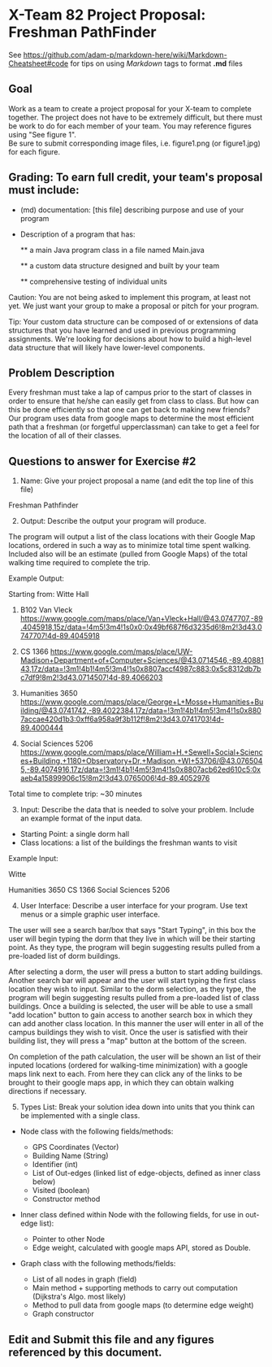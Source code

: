 # X-Team 82 Project Proposal: Freshman PathFinder

See https://github.com/adam-p/markdown-here/wiki/Markdown-Cheatsheet#code for tips on using *Markdown* tags to format __.md__ files

## Goal

Work as a team to create a project proposal for your X-team to complete together.
The project does not have to be extremely difficult,
but there must be work to do for each member of your team.
You may reference figures using "See figure 1".  
Be sure to submit corresponding image files, i.e. figure1.png (or figure1.jpg) for each figure.

## Grading: To earn full credit, your team's proposal must include:

* (md) documentation: [this file] describing purpose and use of your program

* Description of a program that has:

  ** a main Java program class in a file named Main.java
  
  ** a custom data structure designed and built by your team
  
  ** comprehensive testing of individual units
  
 Caution: You are not being asked to implement this program, at least not yet. 
 We just want your group to make a proposal or pitch for your program.
 
 Tip: Your custom data structure can be composed of or extensions of data structures that you have learned and used in previous programming assignments.  We're looking for decisions about how to build a high-level data structure that will likely have lower-level components.

## Problem Description

Every freshman must take a lap of campus prior to the start of classes in order to ensure that he/she can easily get from class to class. But how can this be done efficiently so that one can get back to making new friends? Our program uses data from google maps to determine the most efficient path that a freshman (or forgetful upperclassman) can take to get a feel for the location of all of their classes.

## Questions to answer for Exercise #2

1. Name: Give your project proposal a name (and edit the top line of this file)

Freshman Pathfinder

2. Output: Describe the output your program will produce.

The program will output a list of the class locations with their Google Map locations, ordered in such a way as to minimize total time spent walking. Included also will be an estimate (pulled from Google Maps) of the total walking time required to complete the trip.

Example Output:

Starting from: Witte Hall

1) B102 Van Vleck https://www.google.com/maps/place/Van+Vleck+Hall/@43.0747707,-89.4045918,15z/data=!4m5!3m4!1s0x0:0x49bf687f6d3235d6!8m2!3d43.0747707!4d-89.4045918

2) CS 1366
https://www.google.com/maps/place/UW-Madison+Department+of+Computer+Sciences/@43.0714546,-89.4088143,17z/data=!3m1!4b1!4m5!3m4!1s0x8807accf4987c883:0x5c8312db7bc7df9!8m2!3d43.0714507!4d-89.4066203

3) Humanities 3650
https://www.google.com/maps/place/George+L+Mosse+Humanities+Building/@43.0741742,-89.4022384,17z/data=!3m1!4b1!4m5!3m4!1s0x8807accae420d1b3:0xff6a958a9f3b112f!8m2!3d43.0741703!4d-89.4000444

4) Social Sciences 5206
https://www.google.com/maps/place/William+H.+Sewell+Social+Sciences+Building,+1180+Observatory+Dr,+Madison,+WI+53706/@43.0765045,-89.4074916,17z/data=!3m1!4b1!4m5!3m4!1s0x8807acb62ed610c5:0xaeb4a15899906c15!8m2!3d43.0765006!4d-89.4052976

Total time to complete trip: ~30 minutes

3. Input: Describe the data that is needed to solve your problem. Include an example format of the input data.

- Starting Point: a single dorm hall
- Class locations: a list of the buildings the freshman wants to visit

Example Input:

Witte

Humanities 3650
CS 1366
Social Sciences 5206

4. User Interface: Describe a user interface for your program.  Use text menus or a simple graphic user interface.

The user will see a search bar/box that says "Start Typing", in this box the user will begin typing the dorm that they live in which will be their starting point. As they type, the program will begin suggesting results pulled from a pre-loaded list of dorm buildings. 

After selecting a dorm, the user will press a button to start adding buildings. Another search bar will appear and the user will start typing the first class location they wish to input. Similar to the dorm selection, as they type, the program will begin suggesting results pulled from a pre-loaded list of class buildings. Once a building is selected, the user will be able to use a small "add location" button to gain access to another search box in which they can add another class location. In this manner the user will enter in all of the campus buildings they wish to visit. Once the user is satisfied with their building list, they will press a "map" button at the bottom of the screen. 

On completion of the path calculation, the user will be shown an list of their inputed locations (ordered for walking-time minimization) with a google maps link next to each. From here they can click any of the links to be brought to their google maps app, in which they can obtain walking directions if necessary.


5. Types List: Break your solution idea down into units that you think can be implemented with a single class.

- Node class with the following fields/methods:
   - GPS Coordinates (Vector)
   - Building Name (String)
   - Identifier (int)
   - List of Out-edges (linked list of edge-objects, defined as inner class below)
   - Visited (boolean)
   - Constructor method
 
- Inner class defined within Node with the following fields, for use in out-edge list):
   - Pointer to other Node
   - Edge weight, calculated with google maps API, stored as Double.
 
- Graph class with the following methods/fields:
   - List of all nodes in graph (field)
   - Main method + supporting methods to carry out computation (Dijkstra's Algo. most likely)
   - Method to pull data from google maps (to determine edge weight)
   - Graph constructor




## Edit and Submit this file and any figures referenced by this document.

